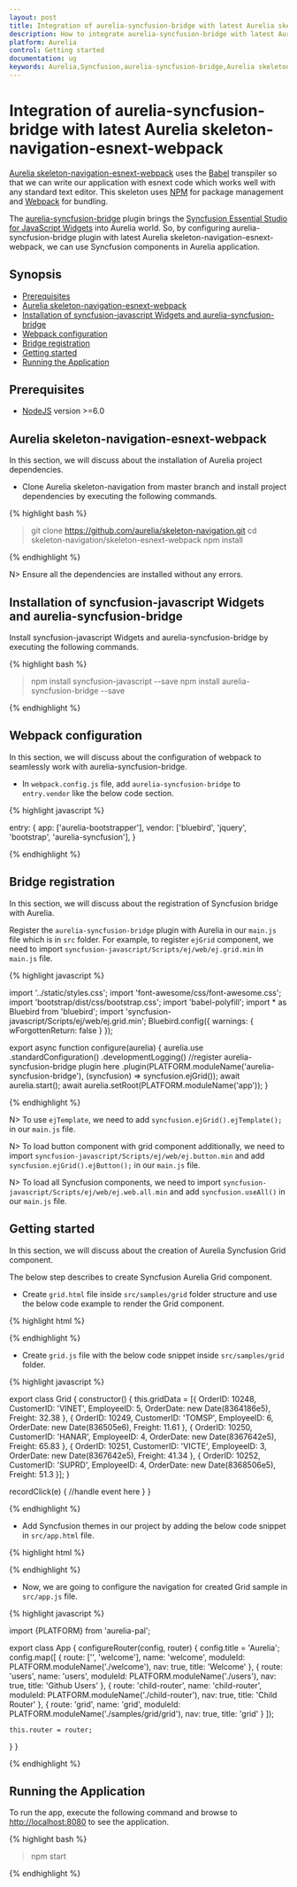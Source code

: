```yaml
---
layout: post
title: Integration of aurelia-syncfusion-bridge with latest Aurelia skeleton-navigation-esnext-webpack
description: How to integrate aurelia-syncfusion-bridge with latest Aurelia skeleton-navigation-esnext-webpack
platform: Aurelia
control: Getting started
documentation: ug
keywords: Aurelia,Syncfusion,aurelia-syncfusion-bridge,Aurelia skeleton-navigation-esnext-webpack
---
```

# Integration of aurelia-syncfusion-bridge with latest Aurelia skeleton-navigation-esnext-webpack

[Aurelia skeleton-navigation-esnext-webpack](https://github.com/aurelia/skeleton-navigation/tree/master/skeleton-esnext-webpack) uses the [Babel](https://babeljs.io/) transpiler so that we can write our application with esnext code which works well with any standard text editor. This skeleton uses [NPM](https://www.npmjs.com/) for package management and [Webpack](https://webpack.github.io/) for bundling.

The [aurelia-syncfusion-bridge](https://github.com/aurelia-ui-toolkits/aurelia-syncfusion-bridge) plugin brings the [Syncfusion Essential Studio for JavaScript Widgets](https://github.com/syncfusion/JavaScript-Widgets) into Aurelia world. So, by configuring aurelia-syncfusion-bridge plugin with latest Aurelia skeleton-navigation-esnext-webpack, we can use Syncfusion components in Aurelia application.

## Synopsis

* [Prerequisites](#prerequisites)
* [Aurelia skeleton-navigation-esnext-webpack](#aurelia-skeleton-navigation-esnext-webpack)
* [Installation of syncfusion-javascript Widgets and aurelia-syncfusion-bridge](#installation-of-syncfusion-javascript-widgets-and-aurelia-syncfusion-bridge)
* [Webpack configuration](#webpack-configuration)
* [Bridge registration](#bridge-registration)
* [Getting started](#getting-started)
* [Running the Application](#running-the-application)

## Prerequisites

*	[NodeJS](https://nodejs.org/en/) version >=6.0

## Aurelia skeleton-navigation-esnext-webpack

In this section, we will discuss about the installation of Aurelia project dependencies.

*   Clone Aurelia skeleton-navigation from master branch and install project dependencies by executing the following commands.

{% highlight bash %}

> git clone https://github.com/aurelia/skeleton-navigation.git
> cd skeleton-navigation/skeleton-esnext-webpack
> npm install

{% endhighlight %}

N> Ensure all the dependencies are installed without any errors.

## Installation of syncfusion-javascript Widgets and aurelia-syncfusion-bridge

Install syncfusion-javascript Widgets and aurelia-syncfusion-bridge by executing the following commands.

{% highlight bash %}

> npm install syncfusion-javascript --save
> npm install aurelia-syncfusion-bridge --save

{% endhighlight %}

## Webpack configuration

In this section, we will discuss about the configuration of webpack to seamlessly work with aurelia-syncfusion-bridge.

*   In `webpack.config.js` file, add `aurelia-syncfusion-bridge` to `entry.vendor` like the below code section.

{% highlight javascript %}

entry: {
    app: ['aurelia-bootstrapper'],
    vendor: ['bluebird', 'jquery', 'bootstrap', 'aurelia-syncfusion'],
  }

{% endhighlight %}

## Bridge registration

In this section, we will discuss about the registration of Syncfusion bridge with Aurelia.

Register the `aurelia-syncfusion-bridge` plugin with Aurelia in our `main.js` file which is in `src` folder. For example, to register `ejGrid` component, we need to import `syncfusion-javascript/Scripts/ej/web/ej.grid.min` in `main.js` file.

{% highlight javascript %}

import '../static/styles.css';
import 'font-awesome/css/font-awesome.css';
import 'bootstrap/dist/css/bootstrap.css';
import 'babel-polyfill';
import * as Bluebird from 'bluebird';
import 'syncfusion-javascript/Scripts/ej/web/ej.grid.min';
Bluebird.config({ warnings: { wForgottenReturn: false } });

export async function configure(aurelia) {
    aurelia.use
        .standardConfiguration()
        .developmentLogging()
        //register aurelia-syncfusion-bridge plugin here
        .plugin(PLATFORM.moduleName('aurelia-syncfusion-bridge'), (syncfusion) => syncfusion.ejGrid());
    await aurelia.start();
    await aurelia.setRoot(PLATFORM.moduleName('app'));
}

{% endhighlight %}

N> To use `ejTemplate`, we need to add `syncfusion.ejGrid().ejTemplate();` in our `main.js` file.

N> To load button component with grid component additionally, we need to import `syncfusion-javascript/Scripts/ej/web/ej.button.min` and add `syncfusion.ejGrid().ejButton();` in our `main.js` file.

N> To load all Syncfusion components, we need to import `syncfusion-javascript/Scripts/ej/web/ej.web.all.min` and add `syncfusion.useAll()` in our `main.js` file.

## Getting started

In this section, we will discuss about the creation of Aurelia Syncfusion Grid component.

The below step describes to create Syncfusion Aurelia Grid component.

* Create `grid.html` file inside `src/samples/grid` folder structure and use the below code example to render the Grid component.

{% highlight html %}

<template>
    <div>
        <ej-grid e-data-source.two-way="gridData" e-allow-paging=true e-allow-sorting=true e-on-record-click.delegate="recordClick($event.detail)">
            <ej-column e-field="OrderID" e-header-text="Order ID" e-text-align="right"></ej-column>
            <ej-column e-field="CustomerID" e-header-text="Customer ID"></ej-column>
            <ej-column e-field="EmployeeID" e-header-text="Employee ID" e-text-align="right"></ej-column>
            <ej-column e-field="Freight" e-header-text="Freight" e-format="{0:C}" e-text-align="right"></ej-column>
            <ej-column e-field="OrderDate" e-header-text="Order Date" e-format="{0:MM/dd/yyyy}" e-text-align="right"></ej-column>
        </ej-grid>
    </div>
</template>

{% endhighlight %}

* Create `grid.js` file with the below code snippet inside `src/samples/grid` folder.

{% highlight javascript %}

export class Grid {
  constructor() {
    this.gridData = [{
      OrderID: 10248, CustomerID: 'VINET', EmployeeID: 5,
      OrderDate: new Date(8364186e5), Freight: 32.38
    },
    {
      OrderID: 10249, CustomerID: 'TOMSP', EmployeeID: 6,
      OrderDate: new Date(836505e6), Freight: 11.61
    },
    {
      OrderID: 10250, CustomerID: 'HANAR', EmployeeID: 4,
      OrderDate: new Date(8367642e5), Freight: 65.83
    },
    {
      OrderID: 10251, CustomerID: 'VICTE', EmployeeID: 3,
      OrderDate: new Date(8367642e5), Freight: 41.34
    },
    {
      OrderID: 10252, CustomerID: 'SUPRD', EmployeeID: 4,
      OrderDate: new Date(8368506e5), Freight: 51.3
    }];
  }

  recordClick(e) {
    //handle event here
  }
}

{% endhighlight %}

* Add Syncfusion themes in our project by adding the below code snippet in `src/app.html` file.

{% highlight html %}

<template>
    <require from="./nav-bar.html"></require>
    <!--Add Syncfusion JavaScript themes here-->
    <require from="syncfusion-javascript/Content/ej/web/bootstrap-theme/ej.web.all.min.css"></require>
    <require from="syncfusion-javascript/Content/ej/web/responsive-css/ej.responsive.css"></require>
    <nav-bar router.bind="router"></nav-bar>

    <div class="page-host">
        <router-view></router-view>
    </div>
</template>

{% endhighlight %}

* Now, we are going to configure the navigation for created Grid sample in `src/app.js` file.

{% highlight javascript %}

import {PLATFORM} from 'aurelia-pal';

export class App {
  configureRouter(config, router) {
    config.title = 'Aurelia';
    config.map([
      { route: ['', 'welcome'], name: 'welcome',      moduleId: PLATFORM.moduleName('./welcome'),           nav: true, title: 'Welcome' },
      { route: 'users',         name: 'users',        moduleId: PLATFORM.moduleName('./users'),             nav: true, title: 'Github Users' },
      { route: 'child-router',  name: 'child-router', moduleId: PLATFORM.moduleName('./child-router'),      nav: true, title: 'Child Router' },
      { route: 'grid',          name: 'grid',         moduleId: PLATFORM.moduleName('./samples/grid/grid'), nav: true, title: 'grid' }
    ]);

    this.router = router;
  }
}

{% endhighlight %}

## Running the Application

To run the app, execute the following command and browse to [http://localhost:8080](http://localhost:8080) to see the application.

{% highlight bash %}

> npm start

{% endhighlight %}